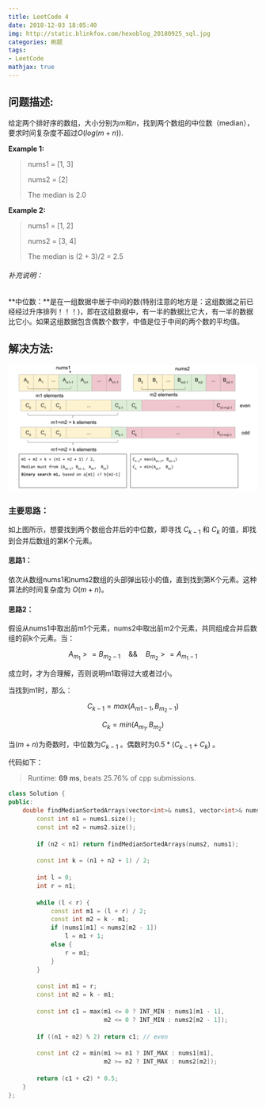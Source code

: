 ```yaml
---
title: LeetCode 4
date: 2018-12-03 18:05:40
img: http://static.blinkfox.com/hexoblog_20180925_sql.jpg
categories: 刷题
tags:
- LeetCode
mathjax: true
---
```


## 问题描述:

给定两个排好序的数组，大小分别为$m$和$n$，找到两个数组的中位数（median），要求时间复杂度不超过$O(log(m+n))$.

**Example 1:**

> nums1 = [1, 3]
>
> nums2 = [2]
>
> The median is 2.0

**Example 2:**

> nums1 = [1, 2]
>
> nums2 = [3, 4]
>
> The median is (2 + 3)/2 = 2.5

###### 补充说明：

**中位数：**是在一组数据中居于中间的数(特别注意的地方是：这组数据之前已经经过升序排列！！！)，即在这组数据中，有一半的数据比它大，有一半的数据比它小。如果这组数据包含偶数个数字，中值是位于中间的两个数的平均值。

## 解决方法:

![LeetCode4](../../images/LeetCode4.png)

### 主要思路：

如上图所示，想要找到两个数组合并后的中位数，即寻找 $C_{k-1}$ 和 $C_k$ 的值，即找到合并后数组的第K个元素。

#### 思路1：

依次从数组nums1和nums2数组的头部弹出较小的值，直到找到第K个元素。这种算法的时间复杂度为 $O(m+n)$。

#### 思路2：

假设从nums1中取出前m1个元素，nums2中取出前m2个元素，共同组成合并后数组的前k个元素。当：

$$
A_{m_1}>=B_{m_2-1}\quad\&\&\quad B_{m_2}>=A_{m_1-1}
$$

成立时，才为合理解，否则说明m1取得过大或者过小。

当找到m1时，那么：

$$
C_{k-1}=max(A_{m1-1},B_{m_2-1})
$$

$$
C_k=min(A_{m_1},B_{m_2})
$$

当$(m+n)$为奇数时，中位数为$C_{k-1}$ 。偶数时为$0.5*(C_{k-1}+C_k)$ 。

代码如下：

> Runtime: **69 ms**,  beats 25.76% of cpp submissions.

```cpp
class Solution {
public:
    double findMedianSortedArrays(vector<int>& nums1, vector<int>& nums2) {
        const int n1 = nums1.size();
        const int n2 = nums2.size();
        
        if (n2 < n1) return findMedianSortedArrays(nums2, nums1);
        
        const int k = (n1 + n2 + 1) / 2;

        int l = 0;
        int r = n1;
        
        while (l < r) {
            const int m1 = (l + r) / 2;
            const int m2 = k - m1;
            if (nums1[m1] < nums2[m2 - 1])
                l = m1 + 1;
            else {
                r = m1;
            }
        }
        
        const int m1 = r;
        const int m2 = k - m1;
        
        const int c1 = max(m1 <= 0 ? INT_MIN : nums1[m1 - 1],
                           m2 <= 0 ? INT_MIN : nums2[m2 - 1]);
        
        if ((n1 + n2) % 2) return c1; // even
        
        const int c2 = min(m1 >= n1 ? INT_MAX : nums1[m1],
                           m2 >= n2 ? INT_MAX : nums2[m2]);
        
        return (c1 + c2) * 0.5;
    }
};
```